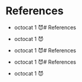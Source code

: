 # References

* octocat 1 😈# References

* octocat 1 😈

* octocat 1 😈# References


* octocat 1 😈# References

* octocat 1 😈